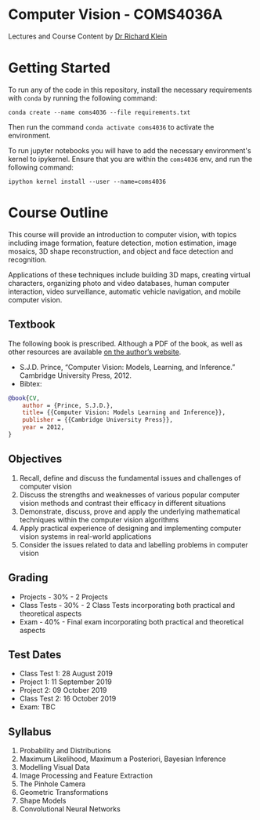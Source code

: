 # Computer Vision - COMS4036A
Lectures and Course Content by [Dr Richard Klein](https://www.wits.ac.za/staff/academic-a-z-listing/k/richardkleinwitsacza/)

# Getting Started
To run any of the code in this repository, install the necessary requirements with `conda` by running the following command:
```
conda create --name coms4036 --file requirements.txt 
```
Then run the command `conda activate coms4036` to activate the environment.

To run jupyter notebooks you will have to add the necessary environment's kernel to ipykernel. Ensure that you are within the `coms4036` env, and run the following command:
```
ipython kernel install --user --name=coms4036
```

# Course Outline
This course will provide an introduction to computer vision, with topics including image formation, feature detection, motion estimation, image mosaics, 3D shape reconstruction, and object and face detection and recognition. 

Applications of these techniques include building 3D maps, creating virtual characters, organizing photo and video databases, human computer interaction, video surveillance, automatic vehicle navigation, and mobile
computer vision.
## Textbook
The following book is prescribed. Although a PDF of the book, as well as other resources are available [on the
author’s website](http://www.computervisionmodels.com/).

* S.J.D. Prince, “Computer Vision: Models, Learning, and Inference.” Cambridge University Press, 2012.
* Bibtex:
```bibtex
@book{CV,
    author = {Prince, S.J.D.},
    title= {{Computer Vision: Models Learning and Inference}},
    publisher = {{Cambridge University Press}},
    year = 2012,
}
```
## Objectives
1. Recall, define and discuss the fundamental issues and challenges of computer vision
2. Discuss the strengths and weaknesses of various popular computer vision methods and contrast their efficacy in different situations
3. Demonstrate, discuss, prove and apply the underlying mathematical techniques within the computer vision algorithms
4. Apply practical experience of designing and implementing computer vision systems in real-world applications
5. Consider the issues related to data and labelling problems in computer vision

## Grading
* Projects - 30% - 2 Projects
* Class Tests - 30% - 2 Class Tests incorporating both practical and theoretical aspects
* Exam - 40% - Final exam incorporating both practical and theoretical aspects

## Test Dates
* Class Test 1: 28 August 2019
* Project 1: 11 September 2019
* Project 2: 09 October 2019
* Class Test 2: 16 October 2019
* Exam: TBC
## Syllabus
1. Probability and Distributions
2. Maximum Likelihood, Maximum a Posteriori, Bayesian Inference
3. Modelling Visual Data
4. Image Processing and Feature Extraction
5. The Pinhole Camera
6. Geometric Transformations
7. Shape Models
8. Convolutional Neural Networks